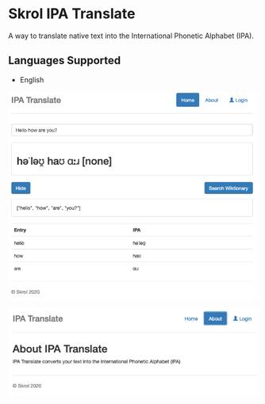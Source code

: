 # Skrol IPA Translate

A way to translate native text into the International Phonetic Alphabet (IPA).

## Languages Supported

- English

![Main](main.png)

![About](about.png)
